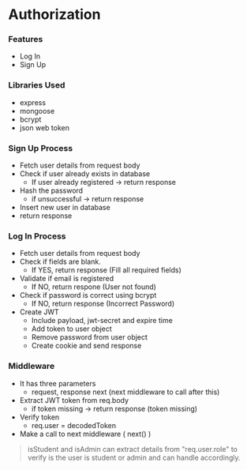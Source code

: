 # Authorization

### Features

* Log In
* Sign Up

### Libraries Used

* express
* mongoose
* bcrypt
* json web token

### Sign Up Process

* Fetch user details from request body
* Check if user already exists in database
  * If user  already registered -> return response
* Hash the password
  * if unsuccessful -> return response
* Insert new user in database
* return response

### Log In Process

* Fetch user details from request body
* Check if fields are blank.
  * If YES, return response (Fill all required fields)
* Validate if email is registered
  * If NO, return respone (User not found)
* Check if password is correct using bcrypt
  * If NO, return response (Incorrect Password)
* Create JWT
  * Include payload, jwt-secret and expire time
  * Add token to user object
  * Remove password from user object
  * Create cookie and send response

### Middleware

* It has three parameters
  * request, response next (next middleware to call after this)
* Extract JWT token from req.body
  * if token missing -> return response (token missing)
* Verify token
  * req.user = decodedToken
* Make a call to next middleware ( next() )

> isStudent and isAdmin can extract details from "req.user.role" to verify is the user is student or admin and can handle accordingly.
